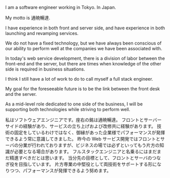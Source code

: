 <!-- 私はソフトウェアエンジニアです。 -->

I am a software engineer working in Tokyo. In Japan.

<!-- 座右の銘は広く深く -->

My motto is 通暁暢達.

<!-- フロントとサーバーサイドの経験 ~ -->

I have experience in both front and server side, and have experience in both launching and revamping services.

<!-- 技術の固定を ~ -->

We do not have a fixed technology, but we have always been conscious of our ability to perform well at the companies we have been associated with.

<!-- 昨今のWebサービス開発で ~ -->

In today's web service development, there is a division of labor between the front-end and the server, but there are times when knowledge of the other side is required in business situations.

<!-- フルスタックエンジニアと ~ -->

I think I still have a lot of work to do to call myself a full stack engineer.

<!-- 当分先の目標として ~ -->

My goal for the foreseeable future is to be the link between the front desk and the server.

<!-- 片方専業の中堅役として ~ -->

As a mid-level role dedicated to one side of the business, I will be supporting both technologies while striving to perform well.

<!-- 日本語 -->

私はソフトウェアエンジニアです。座右の銘は通暁暢達。
フロントとサーバーサイドの経験があり、サービスの立ち上げおよび改修共に経験があります。
技術の固定をしているわけではなく、御縁があった企業様でパフォーマンスが発揮できるよう常に意識してきました。
昨今の Web サービス開発ではフロントとサーバの分業が行われておりますが、ビジネスの場では必ずといってもう片方の知識が必要となる場合があります。
フルスタックエンジニアと名乗るにはまだまだ精進すべきだとは思います。
当分先の目標として、フロントとサーバのつなぎ役を目指しています。
片方専業の中堅役として両技術をサポートする形になりつつ、パフォーマンスが発揮できるよう努めます。
